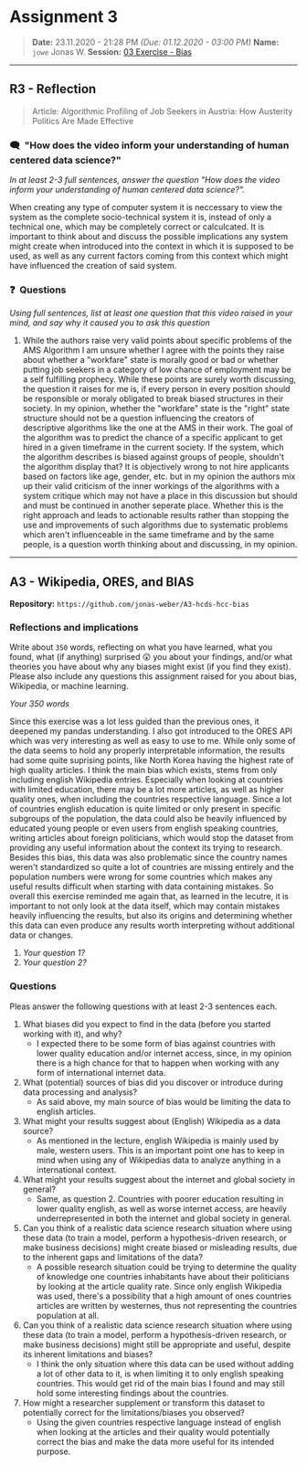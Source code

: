 # Assignment 3
> **Date:** 23.11.2020 - 21:28 PM *(Due: 01.12.2020 - 03:00 PM)*
> **Name:** `jowe` Jonas W.
> **Session:** [03 Exercise - Bias](https://github.com/FUB-HCC/hcds-winter-2020/wiki/03_exercise)   
----

## R3 - Reflection
> Article: Algorithmic Profiling of Job Seekers in Austria: How Austerity Politics Are Made Effective

### 🗨️&nbsp; "How does the video inform your understanding of human centered data science?"  
_In at least 2-3 full sentences, answer the question "How does the video inform your understanding of human centered data science?"._

When creating any type of computer system it is neccessary to view the system as the complete socio-technical system it is, instead of only a technical one, which may be completely correct or calculcated. It is important to think about and discuss the possible implications any system might create when introduced into the context in which it is supposed to be used, as well as any current factors coming from this context which might have influenced the creation of said system. 

### ❓&nbsp; Questions
_Using full sentences, list at least one question that this video raised in your mind, and say why it caused you to ask this question_

1. While the authors raise very valid points about specific problems of the AMS Algorithm I am unsure whether I agree with the points they raise about whether a "workfare" state is morally good or bad or whether putting job seekers in a category of low chance of employment may be a self fulfilling prophecy. While these points are surely worth discussing, the question it raises for me is, if every person in every position should be responsible or moraly obligated to break biased structures in their society. In my opinion, whether the "workfare" state is the "right" state structure should not be a question influencing the creators of descriptive algorithms like the one at the AMS in their work. The goal of the algorithm was to predict the chance of a specific applicant to get hired in a given timeframe in the current society. If the system, which the algorithm describes is biased against groups of people, shouldn't the algorithm display that? It is objectively wrong to not hire applicants based on factors like age, gender, etc. but in my opinion the authors mix up their valid criticism of the inner workings of the algorithms with a system critique which may not have a place in this discussion but should and must be continued in another seperate place. Whether this is the right approach and leads to actionable results rather than stopping the use and improvements of such algorithms due to systematic problems which aren't influenceable in the same timeframe and by the same people, is a question worth thinking about and discussing, in my opinion.

***

## A3 - Wikipedia, ORES, and BIAS

**Repository:** `https://github.com/jonas-weber/A3-hcds-hcc-bias`

### Reflections and implications

Write about `350` words, reflecting on what you have learned, what you found, what (if anything) surprised 😲 you about your findings, and/or what theories you have about why any biases might exist (if you find they exist). Please also include any questions this assignment raised for you about bias, Wikipedia, or machine learning.

_Your 350 words_

Since this exercise was a lot less guided than the previous ones, it deepened my pandas understanding. I also got introduced to the ORES API which was very interesting as well as easy to use to me. While only some of the data seems to hold any properly interpretable information, the results had some quite suprising points, like North Korea having the highest rate of high quality articles. I think the main bias which exists, stems from only including english Wikipedia entries. Especially when looking at countries with limited education, there may be a lot more articles, as well as higher quality ones, when including the countries respective language. Since a lot of countries english education is quite limited or only present in specific subgroups of the population, the data could also be heavily influenced by educated young people or even users from english speaking countries, writing articles about foreign politicians, which would stop the dataset from providing any useful information about the context its trying to research.
Besides this bias, this data was also problematic since the country names weren't standardized so quite a lot of countries are missing entirely and the population numbers were wrong for some countries which makes any useful results difficult when starting with data containing mistakes. So overall this exercise reminded me again that, as learned in the lecutre, it is important to not only look at the data itself, which may contain mistakes heavily influencing the results, but also its origins and determining whether this data can even produce any results worth interpreting without additional data or changes.

1. _Your question 1?_
1. _Your question 2?_

### Questions

Pleas answer the following questions with at least 2-3 sentences each.

1. What biases did you expect to find in the data (before you started working with it), and why?
    * I expected there to be some form of bias against countries with lower quality education and/or internet access, since, in my opinion there is a high chance for that to happen when working with any form of international internet data.
1. What (potential) sources of bias did you discover or introduce during data processing and analysis?
    * As said above, my main source of bias would be limiting the data to english articles.
2. What might your results suggest about (English) Wikipedia as a data source?
    * As mentioned in the lecture, english Wikipedia is mainly used by male, western users. This is an important point one has to keep in mind when using any of Wikipedias data to analyze anything in a international context.
3. What might your results suggest about the internet and global society in general?
    * Same, as question 2. Countries with poorer education resulting in lower quality english, as well as worse internet access, are heavily underrepresented in both the internet and global society in general.
4. Can you think of a realistic data science research situation where using these data (to train a model, perform a hypothesis-driven research, or make business decisions) might create biased or misleading results, due to the inherent gaps and limitations of the data?
    * A possible research situation could be trying to determine the quality of knowledge one countries inhabitants have about their politicians by looking at the article quality rate. Since only english Wikipedia was used, there's a possibility that a high amount of ones countries articles are written by westernes, thus not representing the countries population at all.
5. Can you think of a realistic data science research situation where using these data (to train a model, perform a hypothesis-driven research, or make business decisions) might still be appropriate and useful, despite its inherent limitations and biases?
    * I think the only situation where this data can be used without adding a lot of other data to it, is when limiting it to only english speaking countries. This would get rid of the main bias I found and may still hold some interesting findings about the countries.
6. How might a researcher supplement or transform this dataset to potentially correct for the limitations/biases you observed?
    * Using the given countries respective language instead of english when looking at the articles and their quality would potentially correct the bias and make the data more useful for its intended purpose.
